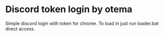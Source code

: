 # Discord token login by otema 
Simple discord login with token for chrome.
To load in just run loader.bat direct access.

